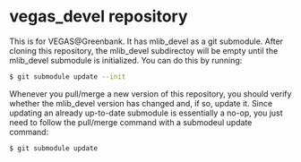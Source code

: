 # vegas_devel repository

This is for VEGAS@Greenbank. It has mlib_devel as a git submodule.  After
cloning this repository, the mlib_devel subdirectoy will be empty until the
mlib_devel submodule is initialized.  You can do this by running:

```bash
$ git submodule update --init
```

Whenever you pull/merge a new version of this repository, you should verify
whether the mlib_devel version has changed and, if so, update it.  Since
updating an already up-to-date submodule is essentially a no-op, you just need
to follow the pull/merge command with a submodeul update command:

```bash
$ git submodule update
```
